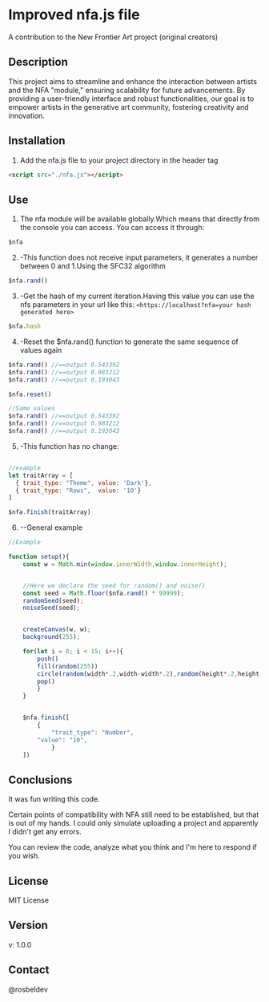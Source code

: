 # Improved nfa.js file

A contribution to the New Frontier Art project (original creators)

## Description

This project aims to streamline and enhance the interaction between artists and the NFA "module," ensuring scalability for future advancements. By providing a user-friendly interface and robust functionalities, our goal is to empower artists in the generative art community, fostering creativity and innovation.

## Installation

1. Add the nfa.js file to your project directory in the header tag

```html
<script src="./nfa.js"></script>
```

## Use

1. The nfa module will be available globally.Which means that directly from the console you can access. 
You can access it through:
```javascript
$nfa
```

2. -This function does not receive input parameters, it generates a number between 0 and 1.Using the SFC32 algorithm
```javascript
$nfa.rand()
```

3. -Get the hash of my current iteration.Having this value you can use the nfs parameters in your url like this: `<https://localhost?nfa=your hash generated here>`

```javascript
$nfa.hash
```

4. -Reset the $nfa.rand() function to generate the same sequence of values again
```javascript
$nfa.rand() //==output 0.543392
$nfa.rand() //==output 0.983212
$nfa.rand() //==output 0.193043

$nfa.reset()

//Same values
$nfa.rand() //==output 0.543392
$nfa.rand() //==output 0.983212
$nfa.rand() //==output 0.193043

```

5. -This function has no change:

```javascript

//example
let traitArray = [
  { trait_type: "Theme", value: 'Dark'},
  { trait_type: "Rows",  value: '10'}
]

$nfa.finish(traitArray)
```

6. --General example
```javascript
//Example 

function setup(){
    const w = Math.min(window.innerWidth,window.innerHeight);


    //Here we declare the seed for random() and noise()
    const seed = Math.floor($nfa.rand() * 99999);
    randomSeed(seed);
    noiseSeed(seed);


    createCanvas(w, w);
    background(255);

    for(let i = 0; i < 15; i++){
        push()
        fill(random(255))
        circle(random(width*.2,width-width*.2),random(height*.2,height-height*.2), w * random(0.06,0.2))
        pop()
        }
    }


    $nfa.finish([
        {
            "trait_type": "Number",
        "value": "10",
            }
    ])


```

## Conclusions

It was fun writing this code.

Certain points of compatibility with NFA still need to be established, but that is out of my hands. I could only simulate uploading a project and apparently I didn't get any errors.

You can review the code, analyze what you think and I'm here to respond if you wish.


## License

MIT License

## Version

v: 1.0.0

## Contact

@rosbeldev
